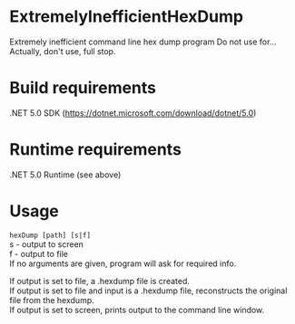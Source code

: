 # ExtremelyInefficientHexDump
Extremely inefficient command line hex dump program
Do not use for... Actually, don't use, full stop.

# Build requirements
.NET 5.0 SDK (https://dotnet.microsoft.com/download/dotnet/5.0)

# Runtime requirements
.NET 5.0 Runtime (see above)

# Usage
`hexDump [path] [s|f]`  
s - output to screen  
f - output to file  
If no arguments are given, program will ask for required info.

If output is set to file, a .hexdump file is created.  
If output is set to file and input is a .hexdump file, reconstructs the original file from the hexdump.  
If output is set to screen, prints output to the command line window.
